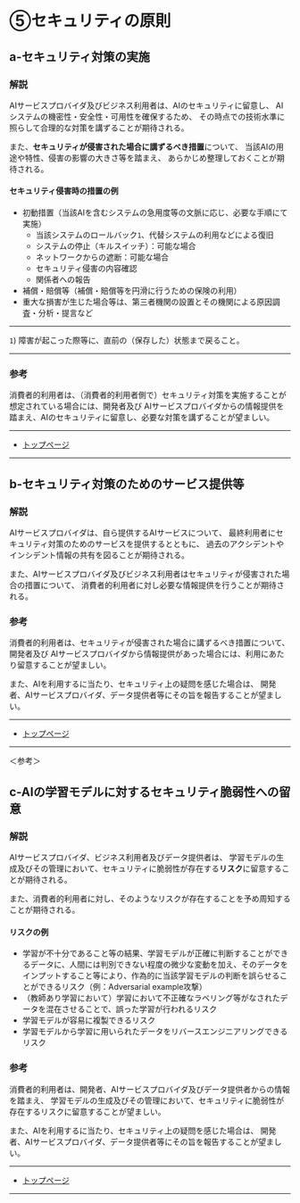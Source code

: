 # ⑤セキュリティの原則

## a-セキュリティ対策の実施

### 解説

AIサービスプロバイダ及びビジネス利用者は、AIのセキュリティに留意し、
AIシステムの機密性・安全性・可用性を確保するため、
その時点での技術水準に照らして合理的な対策を講ずることが期待される。

また、**セキュリティが侵害された場合に講ずるべき措置**について、
当該AIの用途や特性、侵害の影響の大きさ等を踏まえ、
あらかじめ整理しておくことが期待される。

#### セキュリティ侵害時の措置の例

* 初動措置（当該AIを含むシステムの急用度等の文脈に応じ、必要な手順にて実施）
	* 当該システムのロールバック`1`、代替システムの利用などによる復旧
	* システムの停止（キルスイッチ）：可能な場合
	* ネットワークからの遮断：可能な場合
	* セキュリティ侵害の内容確認
	* 関係者への報告
* 補償・賠償等（補償・賠償等を円滑に行うための保険の利用）
* 重大な損害が生じた場合等は、第三者機関の設置とその機関による原因調査・分析・提言など

----

`1`) 障害が起こった際等に、直前の（保存した）状態まで戻ること。 

----

### 参考

消費者的利用者は、（消費者的利用者側で）セキュリティ対策を実施することが想定されている場合には、開発者及び
AIサービスプロバイダからの情報提供を踏まえ、AIのセキュリティに留意し、必要な対策を講ずることが望ましい。

****************

* [トップページ](../../)

****************


## b-セキュリティ対策のためのサービス提供等

### 解説

AIサービスプロバイダは、自ら提供するAIサービスについて、
最終利用者にセキュリティ対策のためのサービスを提供するとともに、
過去のアクシデントやインシデント情報の共有を図ることが期待される。

また、AIサービスプロバイダ及びビジネス利用者はセキュリティが侵害された場合の措置について、
消費者的利用者に対し必要な情報提供を行うことが期待される。

### 参考

消費者的利用者は、セキュリティが侵害された場合に講ずるべき措置について、開発者及び
AIサービスプロバイダから情報提供があった場合には、利用にあたり留意することが望ましい。

また、AIを利用するに当たり、セキュリティ上の疑問を感じた場合は、
開発者、AIサービスプロバイダ、データ提供者等にその旨を報告することが望ましい。

****************

* [トップページ](../../)

****************

＜参考＞


## c-AIの学習モデルに対するセキュリティ脆弱性への留意

### 解説
AIサービスプロバイダ、ビジネス利用者及びデータ提供者は、
学習モデルの生成及びその管理において、セキュリティに脆弱性が存在する**リスク**に留意することが期待される。

また、消費者的利用者に対し、そのようなリスクが存在することを予め周知することが期待される。

#### リスクの例
* 学習が不十分であること等の結果、学習モデルが正確に判断することができるデータに、人間には判別できない程度の微少な変動を加え、そのデータをインプットすること等により、作為的に当該学習モデルの判断を誤らせることができるリスク（例：Adversarial example攻撃）
* （教師あり学習において）学習において不正確なラベリング等がなされたデータを混在させることで、誤った学習が行われるリスク
* 学習モデルが容易に複製できるリスク
* 学習モデルから学習に用いられたデータをリバースエンジニアリングできるリスク

### 参考

消費者的利用者は、開発者、AIサービスプロバイダ及びデータ提供者からの情報を踏まえ、
学習モデルの生成及びその管理において、セキュリティに脆弱性が存在するリスクに留意することが望ましい。

また、AIを利用するに当たり、セキュリティ上の疑問を感じた場合は、
開発者、AIサービスプロバイダ、データ提供者等にその旨を報告することが望ましい。

****************
  
* [トップページ](../../)

****************

